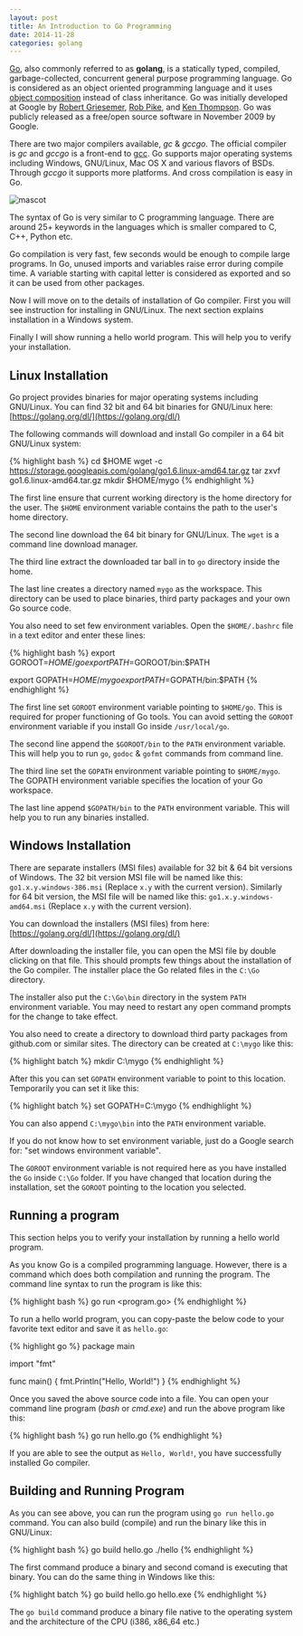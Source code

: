 ```yaml
---
layout: post
title: An Introduction to Go Programming
date: 2014-11-28
categories: golang
---
```


[Go], also commonly referred to as **golang**, is a statically typed,
compiled, garbage-collected, concurrent general purpose programming
language.  Go is considered as an object oriented programming language
and it uses [object composition] instead of class inheritance.  Go was
initially developed at Google by [Robert Griesemer], [Rob Pike], and
[Ken Thompson].  Go was publicly released as a free/open source
software in November 2009 by Google.

[Go]: http://golang.org
[object composition]: http://en.wikipedia.org/wiki/Composition_over_inheritance
[Robert Griesemer]: http://en.wikipedia.org/wiki/Robert_Griesemer
[Rob Pike]: http://en.wikipedia.org/wiki/Rob_Pike
[Ken Thompson]: http://en.wikipedia.org/wiki/Ken_Thompson

There are two major compilers available, *gc* & *gccgo*.  The official
compiler is *gc* and *gccgo* is a front-end to [gcc].  Go supports
major operating systems including Windows, GNU/Linux, Mac OS X and
various flavors of BSDs.  Through *gccgo* it supports more platforms.
And cross compilation is easy in Go.

[gcc]: https://gcc.gnu.org

![mascot](https://dl.dropboxusercontent.com/u/37164281/blog/golang-mascot.png)

The syntax of Go is very similar to C programming language.  There are
around 25+ keywords in the languages which is smaller compared to C,
C++, Python etc.

Go compilation is very fast, few seconds would be enough to compile
large programs.  In Go, unused imports and variables raise error
during compile time.  A variable starting with capital letter is
considered as exported and so it can be used from other packages.

Now I will move on to the details of installation of Go compiler.
First you will see instruction for installing in GNU/Linux.
The next section explains installation in a Windows system.

Finally I will show running a hello world program.  This will help you
to verify your installation.

## Linux Installation

Go project provides binaries for major operating systems including
GNU/Linux.  You can find 32 bit and 64 bit binaries for GNU/Linux
here: [https://golang.org/dl/](https://golang.org/dl/)

The following commands will download and install Go compiler in a
64 bit GNU/Linux system:

{% highlight bash %}
cd $HOME
wget -c https://storage.googleapis.com/golang/go1.6.linux-amd64.tar.gz
tar zxvf go1.6.linux-amd64.tar.gz
mkdir $HOME/mygo
{% endhighlight %}

The first line ensure that current working directory is the home
directory for the user.  The `$HOME` environment variable contains the
path to the user's home directory.

The second line download the 64 bit binary for GNU/Linux.  The `wget`
is a command line download manager.

The third line extract the downloaded tar ball in to `go` directory
inside the home.

The last line creates a directory named `mygo` as the workspace.  This
directory can be used to place binaries, third party packages and your
own Go source code.

You also need to set few environment variables.  Open the
`$HOME/.bashrc` file in a text editor and enter these lines:

{% highlight bash %}
export GOROOT=$HOME/go
export PATH=$GOROOT/bin:$PATH

export GOPATH=$HOME/mygo
export PATH=$GOPATH/bin:$PATH
{% endhighlight %}

The first line set `GOROOT` environment variable pointing to
`$HOME/go`.  This is required for proper functioning of Go tools.  You
can avoid setting the `GOROOT` environment variable if you install Go
inside `/usr/local/go`.

The second line append the `$GOROOT/bin` to the `PATH` environment
variable.  This will help you to run `go`, `godoc` & `gofmt` commands
from command line.

The third line set the `GOPATH` environment variable pointing to
`$HOME/mygo`.  The GOPATH environment variable specifies the location
of your Go workspace.

The last line append `$GOPATH/bin` to the `PATH` environment variable.
This will help you to run any binaries installed.


## Windows Installation

There are separate installers (MSI files) available for 32 bit & 64
bit versions of Windows.  The 32 bit version MSI file will be named
like this: ``go1.x.y.windows-386.msi`` (Replace `x.y` with the current
version).  Similarly for 64 bit version, the MSI file will be named
like this: ``go1.x.y.windows-amd64.msi`` (Replace `x.y` with the current
version).

You can download the installers (MSI files) from here:
[https://golang.org/dl/](https://golang.org/dl/)

After downloading the installer file, you can open the MSI file by
double clicking on that file.  This should prompts few things about
the installation of the Go compiler.  The installer place the
Go related files in the ``C:\Go`` directory.

The installer also put the ``C:\Go\bin`` directory in the system
`PATH` environment variable.  You may need to restart any open command
prompts for the change to take effect.

You also need to create a directory to download third party packages
from github.com or similar sites.  The directory can be created at
``C:\mygo`` like this:

{% highlight batch %}
mkdir C:\mygo
{% endhighlight %}

After this you can set `GOPATH` environment variable to point to this
location.  Temporarily you can set it like this:

{% highlight batch %}
set GOPATH=C:\mygo
{% endhighlight %}

You can also append ``C:\mygo\bin`` into the `PATH` environment
variable.

If you do not know how to set environment variable, just do a Google
search for: "set windows environment variable".

The `GOROOT` environment variable is not required here as you have
installed the `Go` inside `C:\Go` folder.  If you have changed that
location during the installation, set the `GOROOT` pointing to the
location you selected.


## Running a program

This section helps you to verify your installation by running a hello
world program.

As you know Go is a compiled programming language.  However, there is
a command which does both compilation and running the program.  The
command line syntax to run the program is like this:

{% highlight bash %}
go run <program.go>
{% endhighlight %}

To run a hello world program, you can copy-paste the below code to
your favorite text editor and save it as ``hello.go``:

{% highlight go %}
package main

import "fmt"

func main() {
     fmt.Println("Hello, World!")
}
{% endhighlight %}

Once you saved the above source code into a file.  You can open your
command line program (*bash* or *cmd.exe*) and run the above program like
this:

{% highlight bash %}
go run hello.go
{% endhighlight %}

If you are able to see the output as `Hello, World!`, you have
successfully installed Go compiler.

## Building and Running Program

As you can see above, you can run the program using `go run hello.go`
command.  You can also build (compile) and run the binary like this in
GNU/Linux:

{% highlight bash %}
go build hello.go
./hello
{% endhighlight %}

The first command produce a binary and second comand is executing that
binary.  You can do the same thing in Windows like this:

{% highlight batch %}
go build hello.go
hello.exe
{% endhighlight %}

The `go build` command produce a binary file native to the operating
system and the architecture of the CPU (i386, x86_64 etc.)
